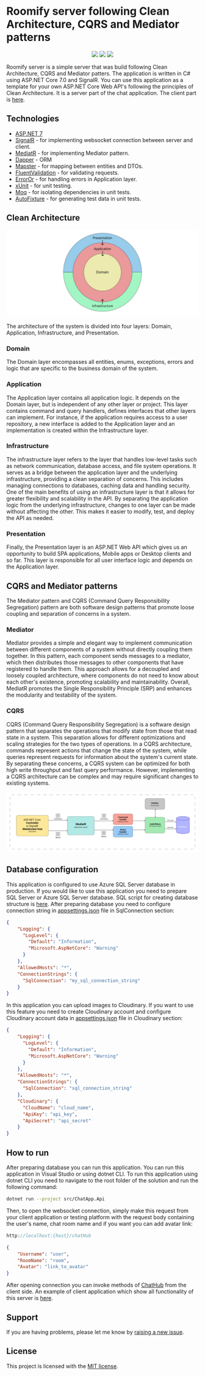 # Roomify server following Clean Architecture, CQRS and Mediator patterns

<p align="center">
    <img src="https://img.shields.io/github/v/release/ilyam3004/Roomify-Server"/>
    <img src="https://img.shields.io/github/actions/workflow/status/ilyam3004/Roomify-Server/main.yml"/>
    <img src="https://img.shields.io/github/license/ilyam3004/Roomify-Server"/>
</p> 

Roomify server is a simple server that was build following Clean Architecture, CQRS and Mediator patters. The application is written in C# using ASP.NET Core 7.0 and SignalR. You can use this application as a template for your own ASP.NET Core Web API's following the principles of Clean Architecture. It is a server part of the chat application. The client part is [here](https://github.com/ilyam3004/Roomify).

## Technologies

- [ASP.NET 7](https://dotnet.microsoft.com/en-us/apps/aspnet)
- [SignalR](https://learn.microsoft.com/en-us/aspnet/signalr/overview/getting-started/introduction-to-signalr) - for implementing websocket connection between server and client.
- [MediatR](https://github.com/jbogard/MediatR) - for implementing Mediator pattern.
- [Dapper](https://github.com/DapperLib/Dapper) - ORM
- [Mapster](https://github.com/MapsterMapper/Mapster) - for mapping between entities and DTOs.
- [FluentValidation](https://github.com/FluentValidation/FluentValidation) - for validating requests.
- [ErrorOr](https://www.nuget.org/packages/ErrorOr/0.1.0) - for handling errors in Application layer.
- [xUnit](https://github.com/xunit/xunit) - for unit testing.
- [Moq](https://github.com/moq/moq4) - for isolating dependencies in unit tests.
- [AutoFixture](https://github.com/AutoFixture/AutoFixture) - for generating test data in unit tests.

## Clean Architecture

![](/docs/img/clean-architecture-model.jpg "Clean Architecture model")

The architecture of the system is divided into four layers: Domain, Application, Infrastructure, and Presentation.

### Domain
The Domain layer encompasses all entities, enums, exceptions, errors and logic that are specific to the business domain of the system.

### Application
The Application layer contains all application logic. It depends on the Domain layer, but is independent of any other layer or project. This layer contains command and query handlers, defines interfaces that other layers can implement. For instance, if the application requires access to a user repository, a new interface is added to the Application layer and an implementation is created within the Infrastructure layer.

### Infrastructure
The infrastructure layer refers to the layer that handles low-level tasks such as network communication, database access, and file system operations. It serves as a bridge between the application layer and the underlying infrastructure, providing a clean separation of concerns. This includes managing connections to databases, caching data and handling security. One of the main benefits of using an infrastructure layer is that it allows for greater flexibility and scalability in the API. By separating the application logic from the underlying infrastructure, changes to one layer can be made without affecting the other. This makes it easier to modify, test, and deploy the API as needed.

### Presentation
Finally, the Presentation layer is an ASP.NET Web API which gives us an opportunity to build SPA applications, Mobile apps or Desktop clients and so far. This layer is responsible for all user interface logic and depends on the Application layer.

## CQRS and Mediator patterns
The Mediator pattern and CQRS (Command Query Responsibility Segregation) pattern are both software design patterns that promote loose coupling and separation of concerns in a system.
### Mediator
Mediator provides a simple and elegant way to implement communication between different components of a system without directly coupling them together. In this pattern, each component sends messages to a mediator, which then distributes those messages to other components that have registered to handle them. This approach allows for a decoupled and loosely coupled architecture, where components do not need to know about each other's existence, promoting scalability and maintainability. Overall, MediatR promotes the Single Responsibility Principle (SRP) and enhances the modularity and testability of the system.
### CQRS
CQRS (Command Query Responsibility Segregation) is a software design pattern that separates the operations that modify state from those that read state in a system. This separation allows for different optimizations and scaling strategies for the two types of operations. In a CQRS architecture, commands represent actions that change the state of the system, while queries represent requests for information about the system's current state. By separating these concerns, a CQRS system can be optimized for both high write throughput and fast query performance. However, implementing a CQRS architecture can be complex and may require significant changes to existing systems.

![](/docs/img/cqrs-model.jpg "CQRS model")

## Database configuration

This application is configured to use Azure SQL Server database in production. If you would like to use this application you need to prepare SQL Server or Azure SQL Server database. SQL script for creating database structure is [here](docs/Database/database.sql). After preparing database you need to configure connection string in [appsettings.json](./src/ChatApp.Api/appsettings.json) file in SqlConnection section: 

```json
{
    "Logging": {
      "LogLevel": {
        "Default": "Information",
        "Microsoft.AspNetCore": "Warning"
      }
    },
    "AllowedHosts": "*",
    "ConnectionStrings": {
      "SqlConnection": "my_sql_connection_string"
    }
}
```
In this application you can upload images to Cloudinary. If you want to use this feature you need to create Cloudinary account and configure Cloudinary account data in [appsettings.json](./src/ChatApp.Api/appsettings.json) file in Cloudinary section: 

```json
{
    "Logging": {
      "LogLevel": {
        "Default": "Information",
        "Microsoft.AspNetCore": "Warning"
      }
    },
    "AllowedHosts": "*",
    "ConnectionStrings": {
      "SqlConnection": "sql_connection_string"
    },
    "Cloudinary": {
      "CloudName": "cloud_name",
      "ApiKey": "api_key",
      "ApiSecret": "api_secret"
    }
}
```

## How to run
After preparing database you can run this application. You can run this application in Visual Studio or using dotnet CLI. To run this application using dotnet CLI you need to navigate to the root folder of the solution and run the following command:

```bash
dotnet run --project src/ChatApp.Api
```

Then, to open the websocket connection, simply make this request from your client application or testing platform with the request body containing the user's name,  chat room name and if you want you can add avatar link:
```js
http://localhost:{host}/chatHub
```
```json
{
    "Username": "user",
    "RoomName": "room",
    "Avatar": "link_to_avatar"
}
```
After opening connection you can invoke methods of [ChatHub](/src/ChatApp.Api/Hubs/ChatHub.cs) from the client side. An example of client application which show all functionality of this server is [here](https://www.rmify.com/lobby).

## Support

If you are having problems, please let me know by [raising a new issue](https://github.com/ilyam3004/Roomify-Server/issues).

## License

This project is licensed with the [MIT license](LICENSE).
